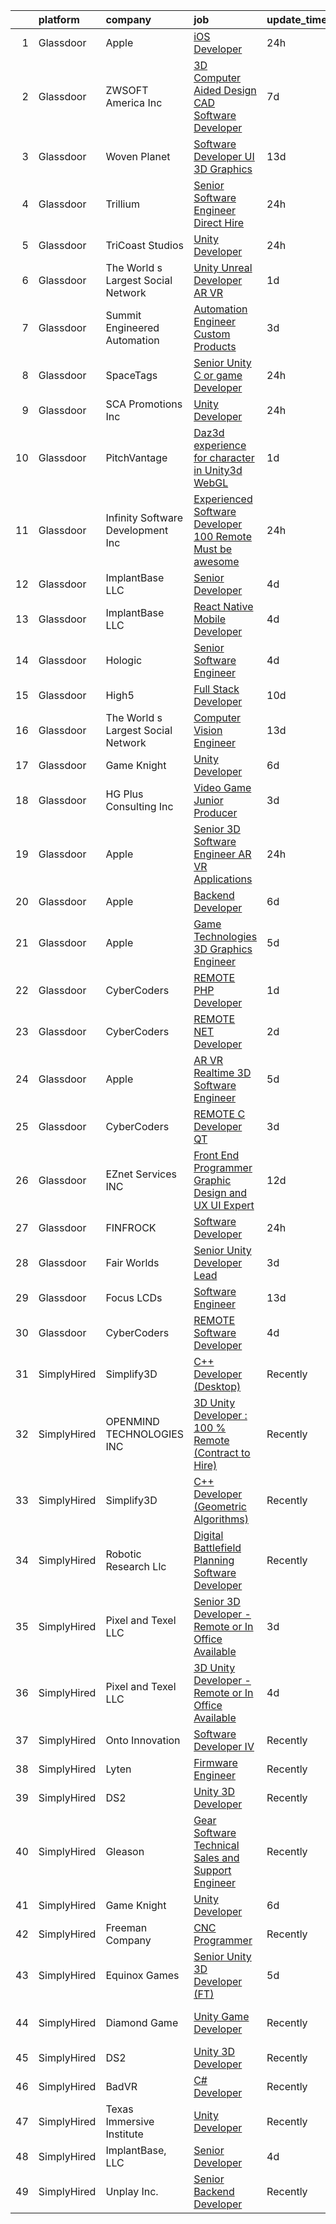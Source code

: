 

|    | platform    | company                            | job                                                                                                                                                                                                                                                                                                                                                                                                                                                                                                                                                                                                                                                                                                                                                                                                                                                                                                                                                                                                                                                                                                                                                                                                                                                                                                                                                                                  | update_time   | location              |
|---:|:------------|:-----------------------------------|:-------------------------------------------------------------------------------------------------------------------------------------------------------------------------------------------------------------------------------------------------------------------------------------------------------------------------------------------------------------------------------------------------------------------------------------------------------------------------------------------------------------------------------------------------------------------------------------------------------------------------------------------------------------------------------------------------------------------------------------------------------------------------------------------------------------------------------------------------------------------------------------------------------------------------------------------------------------------------------------------------------------------------------------------------------------------------------------------------------------------------------------------------------------------------------------------------------------------------------------------------------------------------------------------------------------------------------------------------------------------------------------|:--------------|:----------------------|
|  1 | Glassdoor   | Apple                              | [iOS Developer](https://www.glassdoor.com/partner/jobListing.htm?pos=119&ao=1110586&s=58&guid=000001825d57e79ab50396974308cf36&src=GD_JOB_AD&t=SR&vt=w&cs=1_74c0c33f&cb=1659423418636&jobListingId=1008046042856&cpc=C4A69CCDBB3B9599&jrtk=3-0-1g9elfpu5khp4801-1g9elfpuljii3800-d33c79cfc9d995e4--6NYlbfkN0BvKrLyj5gPmtZO9T8euul8TCxuuKNOtzRJOomxnwSEodTz2Bc-sPZl8WPllYOnI2hVUAYiq1WCypWTaYk8RR3efd04mnOk8VP9oR3NvX3GsBA3AyFYlkOAuffrlOzB40ae1GfKYiZnm70JNMGRN1OaV-3NA_HAFDtZC5xgB-LeZGwo2zOSq7Q8EAQiSjCYrJqujtsx9qRxWadwSG8qLtwVYrHQrJ8hF2JheTo0JBoe3sI2-1bNhUPZfnxBHHbWgyOyakZQUcoRzrFN116S3Z9PT_nE-dfYFikFaBwFswwUvIfqt8OYss3nW7WMslCIouxuaOKi2M-xW9Ahg3zLbt22ysz0U85Eccfka3ofPWEzmLxiVvAsAx_QVwHLHIVsKy1EKqliGs1Vb9dzYzw3up8-ShOD2VYXSJKcBP1sYR1v8m39V_e-lOPnATW4MO8DlIO8eN9W8F2fhDBnFRcGOmTn6UqocEJAVIX-bHNHpwddgS_eE7fE_ZjQOITpweCNHd9Wkn2a0QRZchiHA5pDQq50vhX8aPKzlIy5ZmxsJ7LsfGOrsbxoGoh44UTe6JxcvXfEWp4LogoaEhUvcRuEM-ul-TwJvFAJutaQD2XDYk7Sh20CZAMA_pAcGd1Z41x3NpRhGlOlpG_zZHmj-AaOHnlHaFFkdhu2zc3M7R-qXSRIPiAqcqaIuNrwGo9kIhmiubaTG5meLMMqw7uAAbYj6U3TB4Jfqc_nAjAEB3Z-GqrASkkoS59GfSMHBLnTtAZoiA4_AnTPx2vjr-QuZCuXR5rr8a7OKfIz6VVTwfTHNLivTNHcuV3-eERGh7L3VU026aeZbDMSabk4Z1Tq1pH5irnBdmClZJXkpC1E9FXXaPg7vqX0FZakRMQ8DBxTjk288biNhjxQVAq0d0l5cGNxt1Iq1NpbnnZW7Cilvi_CWuuhAr66-h2aZr1v)                                                                                  | 24h           | San Diego, CA         |
|  2 | Glassdoor   | ZWSOFT America Inc                 | [3D Computer Aided Design  CAD  Software Developer](https://www.glassdoor.com/partner/jobListing.htm?pos=101&ao=1110586&s=58&guid=000001825d57e79ab50396974308cf36&src=GD_JOB_AD&t=SR&vt=w&ea=1&cs=1_f398b73f&cb=1659423418633&jobListingId=1008028413603&cpc=A156626C531925F6&jrtk=3-0-1g9elfpu5khp4801-1g9elfpuljii3800-7cfc9b44e995e1c8--6NYlbfkN0Al--CnnRAAemIt_jfh57jxz0oZUFSmuvBQtr16jS88RRLe8Ac7oVcsiyg-vicHt85WlGgMjQ3jT_JXQEFEJM2J6WbHKirNqK3Z481xKc2l-WsEBEiFHTKZzwi3TM2D5oDtmy1YCJtTLM5VPw8FD8ycXz93Nw6WVEOhwseukaqVqFM4pURWTwlnC0FcXcD6Ew-nMipxTdZphIYmOK3d9yFtBfPpgQXKHBvn3tFvFJ_bgBSjPfskUjb4P3UTHHufGGXQPWiFszuHOS2Yi7N0du_AvX9-05tZQ6kpddcgKMd6PHv1twPRdAFAfVcOPkUuuGqarh8JOvkQKSEsCwaEP27hA1a5pQx4Z-TwYyjSO02tFhn2fIyikqeBTdyXvAzBASjdWpiGuikoM_G-0gk-LYCc-cEe085_yED_vD5LkB33zCFvzLUS8fYUuYH9kpD2DHaqnFAQyzeBCvx1NQGr_unboDGPlx_cxdd097qVG8TcOYmzN5YTHq-ZxsTja17NFBmKD8X-rVXVJx_6jmz2soVhqFrRrLtbjcM-nudO1hlPTA%3D%3D)                                                                                                                                                                                                                                                                                                                                                                                                                                             | 7d            | Melbourne, FL         |
|  3 | Glassdoor   | Woven Planet                       | [Software Developer  UI 3D Graphics ](https://www.glassdoor.com/partner/jobListing.htm?pos=121&ao=1110586&s=58&guid=000001825d57e79ab50396974308cf36&src=GD_JOB_AD&t=SR&vt=w&ea=1&cs=1_e2455093&cb=1659423418636&jobListingId=1008016092363&cpc=45DC3EB807283E85&jrtk=3-0-1g9elfpu5khp4801-1g9elfpuljii3800-590b8ed6b99a73cb--6NYlbfkN0DSgjPPcnEdvoK3uuxfISLALE6pB1FR7YSHOr_tSg5_QCn410VK5Ds4sai37YL-FnG7IdEQOLWlh0UoLcmzDYWmfRGSYYnl5uUpmRd__LORND_gC-BRchk-IUkY4R0iGDrfCmlmtu1dU22yGpoMq0MEa2tbIDq0Xana4QKE-3eruJ3ua_JrETdNLeHZrTSUESGWk8vBR5srtDwdE3jWvwHz4JLMZDXCpiduC1HbE369ulwCSYzWrziRs8SJc7y8GABQBW0ufqY1Rcrn-n5JGjnuNYaJUtjPG3DWTR-Uz9mj-59RxQscWgTzQCQ0GMZA8obsymVj1DuTDjs6GpIelX1GuXz55QkXn6gQxCH4HOX0DXngIfxdp9R-AguIL_ECXITBqMV0SUZFRk_1WkMyiP1Q6bzV-bqebfXD8WSQW0hpOPj7uoDB4zRNdwPGLM9NUm4WWLRZOCI0mABRVtGkH_VrsgoFkVfxy6ushao8Te0h3Tc9OcdJDbSCb_mijqNZ9W6Cgus6Ej5vGlXtar6Y1Oa_nRuo3RsUoxz_Q03rbxOJ9HNLCM6MmiQSxm_2ZGhZr6c%3D)                                                                                                                                                                                                                                                                                                                                                                                                                                         | 13d           | San Francisco, CA     |
|  4 | Glassdoor   | Trillium                           | [Senior Software Engineer   Direct Hire ](https://www.glassdoor.com/partner/jobListing.htm?pos=123&ao=1110586&s=58&guid=000001825d57e79ab50396974308cf36&src=GD_JOB_AD&t=SR&vt=w&ea=1&cs=1_caf9becd&cb=1659423418636&jobListingId=1008044496077&cpc=F793441F64F6F721&jrtk=3-0-1g9elfpu5khp4801-1g9elfpuljii3800-7f5c0759dda28e18--6NYlbfkN0BFZTBn8HwyUPs8e2u2osMVGsWqVjyo5iEHGvi4ofoXKZ2vTH61WUuf4LNZPswvlpBbmqsEo7qUvECGZ1_maX_UQXlz4akEeq4EyY6ZWMW36nSvEodQ8khdQI_tOiZwpyuQI9J-dhwJv6s3IRIylxpYGidpfuXKNuXVcR8JE856r-IaxPp_aa-V7md6_oLm6eGda8QYXVbJytvpe6gu-RshmrR4InV8pIaoeQk5xtwvs_ZCjppJ6OKvEKLhnnfA5ajBdmhsyI-lQ1lAgC_Tv1K9aY6dRVmr_rpoYPvM_uQvx2QFauH8xWEYDdbxkqJem_16NfU258xXAN-G93Ml2b2MKiZCF8_3i2rJa3AziyREGXNPHvSLIfHGcHQJtFQTes2FjGn9bpcIn4DZsQbXmH3L_UzFgBzqtJWsN9HnGFReMvCrOzRp_lPHF8fqixGQCIZfRX2CFIXA0a4oRsFyK8BrYDHzaVF-jTUzxd-hdHD8at5S1GLEYvB7gfs6x99XqmW3Rh4c_ngk4D-oGg05zbO0BCigLOjCBGg%3D)                                                                                                                                                                                                                                                                                                                                                                                                                                                                     | 24h           | Underwood, WA         |
|  5 | Glassdoor   | TriCoast Studios                   | [Unity Developer](https://www.glassdoor.com/partner/jobListing.htm?pos=111&ao=1110586&s=58&guid=000001825d57e79ab50396974308cf36&src=GD_JOB_AD&t=SR&vt=w&ea=1&cs=1_10228b81&cb=1659423418635&jobListingId=1008045377097&cpc=BBD63848FB84346C&jrtk=3-0-1g9elfpu5khp4801-1g9elfpuljii3800-d1f9ce74ba5d6ae6--6NYlbfkN0C-v_v8Df6QEx-0KfC6ubbCSEAcD-3k69Ud1N9sqWpk4oaUEBIQcnypH-ZQoYQAWSwtQzaQ4APFVx8IMv68zsYh-Vq9Bw8-WTCByPmkGg6-0kz9zmCF9WP0j7w_Bj6c1BwGhna_7aQ6xU5Oo2_kkoppP_lT4uVGQYv36qCKjzMSjXGVint0sGpbpNklweBsNYmxzAeW1LcZUHsF85l6jSJSWf6Sk2Z5rHtJvt9Bhmj7_w6RvWJVRv0hKD33JEuZT7M0oOnbHj175bb2HTldaJLxe7z05NLc6MqT-wH5GRz_czxa5nV_ERdrpX9PkEuTizJruOYPKjB0b-q7mP2gsyvW4QiuvW7IhR3hY41pA18GcCV-tjMyTg_icKt1iUBRjgJkGLQzuZaNRi7FTk9Lc0SrZVKEsEJJPlzajHaUoFYm5AZk1BkqsmBXH673TGf0_xZEsJtMbHGcwv3rQ6TkeJ2hgQtfmxPT8KPatzxkSl4KFEQ2HHcz8VbNT3VReP6ZG-M%3D)                                                                                                                                                                                                                                                                                                                                                                                                                                                                                                                             | 24h           | Westminster, CA       |
|  6 | Glassdoor   | The World s Largest Social Network | [Unity Unreal Developer  AR VR ](https://www.glassdoor.com/partner/jobListing.htm?pos=130&ao=1110586&s=58&guid=000001825d57e79ab50396974308cf36&src=GD_JOB_AD&t=SR&vt=w&ea=1&cs=1_6e79807a&cb=1659423418637&jobListingId=1008042375696&cpc=56C4EA4A1A191A49&jrtk=3-0-1g9elfpu5khp4801-1g9elfpuljii3800-f494ee243d38d501--6NYlbfkN0DSgjPPcnEdvoK3uuxfISLALE6pB1FR7YSHOr_tSg5_QGIhoz_2VqUepdcKLBLI_zRVnZbHpaOUUg4zxA3YNJqfgCq-9o0liKzrVYmTrr_XDVnqIg3IFXNOjuKyMfftGZmcup85RVP1_M3P6WAr9I7CFCQ97cF5i0P5r4PJSMbs2tcTlq4Tns38ZA0TMwT3SoGV7Ss1ar1JWVZka8Xe9fp5n2X8SlEy85t-sVsz52b49JXhdtvL-uaY5c86f8ijoWZrtWdYx4X-mgbgGtL_7otcMY7G6lLni2UEQNzVylLKPDkFx1ZPn2rG2m0TaauggYHQ4oUTpd4cmzCp1xoljz9h-HepweKhn1zD_ENXKljOUppwBPRSBDiG5dZwj1edpTZuukP8seiMVoVcTNEMHqQl0YF3EBsdMOZWa4pEBaJwWufmPfyJUK8TyGQ7sCOUQwJRBL9w24ktqWY8GqbfurlcBhHhU6oJO182SkRdy59VWVBbpScUfJraIW9mSOiMwxh-GEkiZFKGhO99G15kY1U0Lb_-bI0WL39iETiAR79Q4265MNc3YsVMuHyvamEuktdSgSRNVYDFK9QllD0Mim6V)                                                                                                                                                                                                                                                                                                                                                                                                                            | 1d            | Sausalito, CA         |
|  7 | Glassdoor   | Summit Engineered Automation       | [Automation Engineer   Custom Products](https://www.glassdoor.com/partner/jobListing.htm?pos=122&ao=1110586&s=58&guid=000001825d57e79ab50396974308cf36&src=GD_JOB_AD&t=SR&vt=w&ea=1&cs=1_f92a82a4&cb=1659423418636&jobListingId=1008038077470&cpc=292036AD7E8A5303&jrtk=3-0-1g9elfpu5khp4801-1g9elfpuljii3800-c99959b7e97ed52e--6NYlbfkN0ALQooFLu0YW_CCX72tyVkqo2fwV63BvtjT_Iy94v0t6EG3Y56TPJPCEQtKjTtuRzGqvB7Hxfo9EPWB9bP083ppnbsqGG5rLHzw1LoWSbJI2UR_G0vOAzq13EqTzyVMqcKWcyNF9NUR59qGs5TTEwYtPJ4MFkVwLXPOo4RMt-a-UqM0r2FctRBZMDACTMlb0wdJM8fMSlnkY_w1NxSg73N3zxbZ8qDPVxamTxMNMJZP8ZCDY2jhD3hwfcQNHIw6P2mqa5bz1OlxCBJJmEMMXk9Fo8XPgCbxNIjnWVKdKTYvtuT_4KyGbuAdaUjVmGSd4zzTR5LsbIN6M_xlSZqPF3CyZEyGZWs5EbIY5O44Jk8hHw5m55RjKL95Z5xNLSl6z8HYLV87sWr2VY3c7PT7YzcyDJKXhx9ISfYe4zg1B98QfRsQc8YW7mSK03AwGYvWy4XAF9SS9GudDz3CfwcjL8NTfsBGikYNCopDs7n6t4kd9AYZbhlmvmVjAF2OhHZ__VhKEn2-VxziyA%3D%3D)                                                                                                                                                                                                                                                                                                                                                                                                                                                                                         | 3d            | Shoreview, MN         |
|  8 | Glassdoor   | SpaceTags                          | [Senior Unity C  or game Developer](https://www.glassdoor.com/partner/jobListing.htm?pos=112&ao=1110586&s=58&guid=000001825d57e79ab50396974308cf36&src=GD_JOB_AD&t=SR&vt=w&ea=1&cs=1_e3ffa963&cb=1659423418635&jobListingId=1008044924626&cpc=9DC6E4D8324653EE&jrtk=3-0-1g9elfpu5khp4801-1g9elfpuljii3800-6cf5f399b28c6351--6NYlbfkN0BUVF9cqJXqdFDsrpxoGIhdnz07wL-gW_U5nrZAHPRhGVzrfnHyhdN1EPN8I7ZiQaxplMz9EJF9vxzvQnPArqQqftQpTXcRLSd7gVgkUliHbiHAwV18JGisEYi3xNpBGvahPVXwgZRUXCfYbekES6VlaAAY6iUiwa1D1RtpgKJR3J2o4_SXw4dJ6eqxn6pmlEI96r2o4E__urRZfu4yRvV-sJiAh_ryXBx0Nxfuj4AMf8yp2dMhY-xKAQ6VWDJgEKSAszZpP7Zt_11lz3Y0ZmDmvKrHgUT8LamHWngwzV7N9OYG6LXopMwfwXCjrahHZuzav4n0NEtYapRnPdFwlylVYkeMSRxgf33t3elxEGpwfQMw4E5eUn3jjjdn_GNCYkSh6l9Wi-h-DEfVXs2N6DPbCmW2uWn2xkB2PLERuuFPthHcx_TYFrTqF9e9aZmcN9LCdpc7jjkri1EpQKRp8_Cawzp9wnAyfxzuKAc96_EIAn1lWl5e1grug8fcsGSF3qE%3D)                                                                                                                                                                                                                                                                                                                                                                                                                                                                                                           | 24h           | Arizona               |
|  9 | Glassdoor   | SCA Promotions  Inc                | [Unity Developer](https://www.glassdoor.com/partner/jobListing.htm?pos=106&ao=1110586&s=58&guid=000001825d57e79ab50396974308cf36&src=GD_JOB_AD&t=SR&vt=w&ea=1&cs=1_45012401&cb=1659423418634&jobListingId=1008044540481&cpc=AB6E7ED505984E67&jrtk=3-0-1g9elfpu5khp4801-1g9elfpuljii3800-8d5fbf2228f1c08e--6NYlbfkN0CGk2nZkYo_9FB79XId18OpQDHY6g94ONhdUJpB4SBwer5q8kV_jzNpveeNS5OfFTS-zbA0Ccrb2PfPN4L4axPFku2_b8ZVmNT_fx9zWAQo0ML6qy8w53ry5sZ122YUK8nYYZNiHhQd8jJnxpNJPefAOCesyVSmE3lPK2FkETtpKEkqYNQKBEtkAcdsrC1d1r2TkkbdN3ih6YeScfHkoRj1jHxKX3IMi_9IjslBbsFAyESIpRfDpFClFCuMSadOu6qka5KPAJVOYk9U3K7dvLiOjeB52HKsJyoSbI-Htv5mReiOHudBeAfPexF8QlUrFhrx8eyAZ0XoMwliRofkR0gvz6GX06-Dm_g6wwAB14bwPLkPigEGtcJY9FO1juLv-GHXDiBuG4KEKfLU9u0O9HciiccPcK7XlLDcwJZXfkhFVZ4Oqt2lwduhNFjZ_X9NEJUIRmakog5kjKy-E79JpcqXOoKxI-SCv7JnLNinr2nRff0Czpj52mKcPbeiGwJigQsdqpvka8RBAg%3D%3D)                                                                                                                                                                                                                                                                                                                                                                                                                                                                                                               | 24h           | Dallas, TX            |
| 10 | Glassdoor   | PitchVantage                       | [Daz3d experience for character in Unity3d WebGL](https://www.glassdoor.com/partner/jobListing.htm?pos=113&ao=1110586&s=58&guid=000001825d57e79ab50396974308cf36&src=GD_JOB_AD&t=SR&vt=w&ea=1&cs=1_dd675ac9&cb=1659423418635&jobListingId=1008042183520&cpc=BAB9AA3F436D8911&jrtk=3-0-1g9elfpu5khp4801-1g9elfpuljii3800-2d925dfc83a4c43a--6NYlbfkN0CnvnrZV6i1JGX1yqycrBVKxG_QbmFGo1hJvaAPDrdCVZ8yoQV_d4S0xUhNM-dH_1A5pP-pXzd5Ltk35FeWGELA4tM9OpVNAaKCl4oDM2bslPC15-Xpj1OSVVxbNUHn23I4feMXQy0B9AWcC7dWCgnuF-Kj2f27SL6sXo8qXOa0Nz5dzMoFjHXTkt4cIvdUtldwi-uWRlu3dkhqzek50fUkGoRPlESL57y-1NN1N6QQQ0d3Hw1lLmRoaKAtUYm7hQ-HjnrveV6CNh-NwSEdoYivJiJ0poRI2IKWXU7MYd7IqRIg2CJALlkvvKpa0vI8oWHKZKqThQeNNb1APvzgtwaa2cATeWC7f6PZZNOsDAxwppNDAIBhGv0wHsJQXCPXY585S020QSREMfFRUbft07eNhvb4qVvUUFHkPnV6AP3iAooccZC4izZqV-U2J7Vj8PACHE3y6IjULdJWKzJvikC-YTV5XBrm1XMXQJc--Hb9k2np8NTFdpv26-SDjSP02oId0PuX_lc13Q%3D%3D)                                                                                                                                                                                                                                                                                                                                                                                                                                                                               | 1d            | Remote                |
| 11 | Glassdoor   | Infinity Software Development  Inc | [Experienced Software Developer 100  Remote Must be awesome ](https://www.glassdoor.com/partner/jobListing.htm?pos=103&ao=1110586&s=58&guid=000001825d57e79ab50396974308cf36&src=GD_JOB_AD&t=SR&vt=w&ea=1&cs=1_16c96f2c&cb=1659423418633&jobListingId=1008044579419&cpc=E5CA8B5EFD9AC7B2&jrtk=3-0-1g9elfpu5khp4801-1g9elfpuljii3800-824f9ef21f9fd40d--6NYlbfkN0DXKDYI_yepg0NlIxbNRNpLYk6-xAUlLi5O8UrMeMQShxyNklefT9Dg6Mxyf8ICyk8pasFAZMLzK9wmF44Z-YinhMO2XccTuNh-vGb879Ozbl5q1rJqqHfF3Ejr00FAQ7iIDimQAPWGRU5RhPQD24iVsHZh3H-iVOAqpQBcaYIssX7Vsa4F-PJ6DYiIgCmYIUDYJ9HiO8j9vp7UBOKAjwWZ2QrYfhD1-TQsLNbLizyGAEB5gEwGyQIqwmVJdM2w6Ju-FLo0ljPGO3lABWKLVGrsMqh45MDdrHtrnNlEDgigBTyV_wubelWCV0QYpslmep3rBNonCkwqulEycWyW7OnARf7VXRhUOq4C96eC3P-_OsMaLG-qsIkPl8etwFmc-0tjDMxxzlyJmCCHRBAXIJHIuZutYqozrfUnk-PWUNnSlxI4UuX2elHY9MGB22LIxouIuSWiEwIdz2O91sGg6aEkdc1cqS9mdsw9tmzCUdQoSaHjJYVkcxWoo8if7A5IlRjGUNk-OyaRZw%3D%3D)                                                                                                                                                                                                                                                                                                                                                                                                                                                                   | 24h           | Remote                |
| 12 | Glassdoor   | ImplantBase  LLC                   | [Senior Developer](https://www.glassdoor.com/partner/jobListing.htm?pos=109&ao=1110586&s=58&guid=000001825d57e79ab50396974308cf36&src=GD_JOB_AD&t=SR&vt=w&ea=1&cs=1_f912c84e&cb=1659423418635&jobListingId=1008035599348&cpc=87A0A889578C8297&jrtk=3-0-1g9elfpu5khp4801-1g9elfpuljii3800-35d53dda3d640397--6NYlbfkN0BHQbTvVCdnG9b5D_7dafPobYSDZepSIAvvxtVc087LjkZltrB4JWrFKerL3rKdYN_filAamPHN3d3x5rsHJH07weJvr4xTpexZOZR1HzFm8EgxL4ifiZUr7TumXpM8QPOZtR_bjYCD3s-D3Ib-_AsRjQkNG9BwZQjHm0t_ByZq_LOwpxYNmvslII0123R4-OhN4EJ-TLW9Kp0QoBTaR-w6bi2nrx6ohIpSFqwf6VbkPh9dzfzwWKPavMl9hGrHg8PFBmc2u3y-x6cQrOLJd3cn-Sd74B7QvephqmY-BDhSgL-wjHnx9m9KsASsRCmn1awvnD4Uw1ebb8N1YnC7ndcSBVrxbl3TfyiGO8yf1C3Erv9nhuUFWZPADMx9m2EK_YaqIlo0Xy4yzsUuFj5SZGgBTorNwncmwLJzYXh9mpkvFOQYhZ5WUa-06qjzEWVK3NfV6CfIJY-gneLPSLveG5Ae3caXOu7q5uIUqS7TTv-VFbTnhwnrd3Q2Id0LOYWECFk%3D)                                                                                                                                                                                                                                                                                                                                                                                                                                                                                                                            | 4d            | Remote                |
| 13 | Glassdoor   | ImplantBase  LLC                   | [React Native Mobile Developer](https://www.glassdoor.com/partner/jobListing.htm?pos=115&ao=1110586&s=58&guid=000001825d57e79ab50396974308cf36&src=GD_JOB_AD&t=SR&vt=w&ea=1&cs=1_f3dd4f00&cb=1659423418635&jobListingId=1008035600850&cpc=48B9F4758953335C&jrtk=3-0-1g9elfpu5khp4801-1g9elfpuljii3800-9ec0f0a75089e679--6NYlbfkN0BHQbTvVCdnG9b5D_7dafPobYSDZepSIAvvxtVc087LjkZltrB4JWrF9YwSpRDtqB9PMveNVlEp1vlq52nDCFAVVAyR6iw0NmtgqoY-LmqzCI8bM3WJ4TACEz7NViqKmQjpqUJAF9nvFimbQX0zisBE5phpuWG4WzHcV-JYqghV3PLQ6Y5dWXKGO2UKedvG_xrFISqc8t302mnmFP0GEa06nLUJ89js87PTJSGsbB7V8Ek-Oh1OSDoPr_00eoA9uLTJHBKBGNR9r9uMugUdGH2PTRtJIUVRJ8yuIGZr5Mm8OWLab4xF9JoX0DsS5N1PkSxSIRtX0_7DVbSXBvr7JVX5xiFk0xD-McmlS6QLSMIP6eLNNlL4LztGBFYhM25Z6v1Um8GhjLYx6oEvpR1uG9ZdERXAMb_H7h4XzuNLfjfmRGhKF3xCV24Se3Xi2IoeJeuJ8ZeXf74HVhzF8IeLl5UrdgTAn6LgANA1VGKQBUcOSYdw5saYq1aUh_GkGnFQUszjKKyFsXVPDA%3D%3D)                                                                                                                                                                                                                                                                                                                                                                                                                                                                                                 | 4d            | Remote                |
| 14 | Glassdoor   | Hologic                            | [Senior Software Engineer](https://www.glassdoor.com/partner/jobListing.htm?pos=114&ao=1110586&s=58&guid=000001825d57e79ab50396974308cf36&src=GD_JOB_AD&t=SR&vt=w&ea=1&cs=1_e240c28b&cb=1659423418635&jobListingId=1008035611557&cpc=B63DE67CBF13A213&jrtk=3-0-1g9elfpu5khp4801-1g9elfpuljii3800-1984b3ad3f389069--6NYlbfkN0BIt5KZHivwwo_wZxzoe3vEJRCbgkNffanBibTCE5BSr4e_0A8PefhxNz_DjFZmOJdrrq5yk4dyGTM-MWYZjIReMwI0wRAr_TLq_4fBaCaX7yBEftwejyvH-ozDuoo934eZhR-dDFKGl19UelQsLe1Jq08fIe9wm0ku-kWNeYalCRsI1hVkq8ystbhaQIwPUd0F4PPtmAeS3aXrxdB7lDLO3IgjwyKK1nUaSkITfSZEvE6I-An5Y9jI6SFwBTJItV_f1CE1qNQzLYtztyYTMwuZ1dbv707It06hcb1_3X0YC9SsMP_u1KNZTtjCMbNMLV7v0cYKLnihtrwqcl91ubgGd-zhEwxBP0_q0aKJ-uy4Bg0bGktXMpPbF7u3SrhnAJzHfuN1co3nM0WFKFFZFTae6BfaR1pjGd4RzeRYkfNjSqXRQkgsTLQu2UYwAWkp3a9i3-V6zwgKf5DisXnbvPTTaBTpBlyX9SQYhSnpBxAnc5vYe_r4S4xdqfUMXZ3I4OCaikRnUAjHow%3D%3D)                                                                                                                                                                                                                                                                                                                                                                                                                                                                                                      | 4d            | Newark, DE            |
| 15 | Glassdoor   | High5                              | [Full Stack Developer](https://www.glassdoor.com/partner/jobListing.htm?pos=128&ao=1110586&s=58&guid=000001825d57e79ab50396974308cf36&src=GD_JOB_AD&t=SR&vt=w&ea=1&cs=1_44939389&cb=1659423418637&jobListingId=1008023233258&cpc=56C4EA4A1A191A49&jrtk=3-0-1g9elfpu5khp4801-1g9elfpuljii3800-21824f9970bc9e7e--6NYlbfkN0AV8vU3o9nlw7wqa180ZkP3oAg17VLIhkP1SPyaIh_MQVSfWHQ_D-a5zztdBH5vi5xFZlaaUhEW8Rt5lg5Dme0Dn7jCoKImOGUg3tE_98MYIZ6Jn7R3mVOwlK0mabLRv55YwjzuAIzLOYbLrFupGV34zpZwg7UboVoGIorrqLEwGAigTGKkXy-Un1QKlbu9GuPQJNaJhvS-BLUPWeUysqe9AWrDvEHpfH3N2v0ygm2vKu9vr1s39zaUbOiIOb_V-M4Wj-YfeteVOtAz_pqVbBqLWg1zH3xq6u5mtpcKekjxiqtsiGkBUBN57xTpDIo6pWxSGBLKFIqf6mn2saA5Pu0lM4r05rdel__eeIccc-xK6FmRYadsjHzRhQfENrjqnGd1qulBCav1ExOVXYfYXTBAMGzGXDOLsEOPclj6URiUblhV2rrkpD7h3QB1HhCqchdkVE5cDKtrTvBpsf-WBo9DNr8YAgxScboMe6-f4FgTDt4gmHJ4sXqLRz5OE5n7Oww2NNyyZ3ctNQ%3D%3D)                                                                                                                                                                                                                                                                                                                                                                                                                                                                                                          | 10d           | Remote                |
| 16 | Glassdoor   | The World s Largest Social Network | [Computer Vision Engineer](https://www.glassdoor.com/partner/jobListing.htm?pos=127&ao=1110586&s=58&guid=000001825d57e79ab50396974308cf36&src=GD_JOB_AD&t=SR&vt=w&ea=1&cs=1_f7a4aff3&cb=1659423418637&jobListingId=1008016092350&cpc=723ADC3DFE402989&jrtk=3-0-1g9elfpu5khp4801-1g9elfpuljii3800-3d6004a19f2b5383--6NYlbfkN0DSgjPPcnEdvoK3uuxfISLALE6pB1FR7YSHOr_tSg5_QCn410VK5Ds4bQGcKtrI54_urjgcqwktlQZeIDvjbd7sMbA5gnhA_l4KE5fLH9VXOELgC33_D_fNtopS_25WJNRKlKtLnhICZr5wlKcy7_AqiPf7PGqIsyope6sbucOqxixnSXeQRaKdwUZKNqXuMM6kQEV5icpmwbLuLoQPqbD4wlDGhiCRWBGtw3fDzr82NsFUdu7WQ0fK9kowLvJysbAdKXG5kUPynWVthsAU8YmUDX0koc6TqBY70qpZ4kqdL5bQqSTXWIpO-JEEy6MYmNi8NbFLT0ywnbeAT2cvO_14kFFEdA5OnRK0wn_wJ8KY6qt7S81mbzLujsnOn9yZEklWxUFUaJNzHOSJFF6k6gDorW9iwv3JHdPq5lLuGNUZCwWzyK8oNn-nuXsOaBhS7ULyW6S4m4zyTdDuq55RzVV9XbNMH9JRcxmjNbhUo7HhP_b4vPIjAf9gv7gb2RlsYRgZKbEd-dDsmiA-uzDiXKNRIWZ57mNaBj3dO8BgeEzKrb9tY-F0GI0QqHcm97k3KngYzEQPan-ybNPyftHsk7vd)                                                                                                                                                                                                                                                                                                                                                                                                                                  | 13d           | Los Angeles, CA       |
| 17 | Glassdoor   | Game Knight                        | [Unity Developer](https://www.glassdoor.com/partner/jobListing.htm?pos=107&ao=1110586&s=58&guid=000001825d57e79ab50396974308cf36&src=GD_JOB_AD&t=SR&vt=w&ea=1&cs=1_0b1bbf33&cb=1659423418634&jobListingId=1008032055088&cpc=AECEB822CA110EBC&jrtk=3-0-1g9elfpu5khp4801-1g9elfpuljii3800-bac7e78836c4a3d6--6NYlbfkN0CN58sshrO6gM5m_xLiCzywlEx7J3Ic7XqhKZciExLCRDMpD9HyF5OmAOILyBi6JmHVFtJQCTSz-6IEuaCvoi26OWMqsKCJ9rNIuAa58Iwai8gKYaxcSqaAcKar_arilavrOjs4Fd2Gzz3AdxjQ4laPcz8WP9t3pMWyT0r1uuftEQoQylyf9_uTP0DIqboHrUUv55AiElqrNVC_ULqYczyH-KNvggzC6tkobKvTTrCriSPjJRikl1mveA1ZWXGUEHf7g78CnEB5szrjpSjm4Ie-h8yOLG2vOsQMaLKbSc6iMJYGrMIiBWWz__FghQO7w1Af99dYIZ1LaaeCh08sAySUFYWFRQzJNC-nb0l_wdiJ-30Ibeb4LSDHtqv0nOrYpQWtGaFvVdQN83MO0LGSnP2854AIRRMfKk_xLO5aYuyzmfgTeVPeOu2-xzBSc-5GcATvgsQ3KlwvRebExuxs7Nr6D97K6x6P_x1qMLBq0RU5j0S1nYuBRhwUIezT5ece228%3D)                                                                                                                                                                                                                                                                                                                                                                                                                                                                                                                             | 6d            | Remote                |
| 18 | Glassdoor   | HG Plus Consulting Inc             | [Video Game Junior Producer](https://www.glassdoor.com/partner/jobListing.htm?pos=105&ao=1110586&s=58&guid=000001825d57e79ab50396974308cf36&src=GD_JOB_AD&t=SR&vt=w&ea=1&cs=1_60041097&cb=1659423418634&jobListingId=1008038356331&cpc=618B7C2C2BCBC227&jrtk=3-0-1g9elfpu5khp4801-1g9elfpuljii3800-4bb494ac711178b0--6NYlbfkN0BHIfC1zsKGIu0R3teaIu8liT7fbRNLaQeDQfcPJweUK9FtGyWMTNeDEzbNNT2163zZELT0Z8Vo531KN2eBQ2PCh4S24GRZZRgOs4oioDvB62DkjmEu0iG0PXAtT-B2tpQQY9pMWSYPLQHpftw463XRI5tz8kp1KrNCmNjyvr1EX2IgYStNB96IB2lOJmwlzJr6qZDedUIl7dHql1RfEqueOOaHRdPyZEH2HCO_QR8eWAQTlJSUtGIOZNpK0Ck4x4tPNqbiWDZ2B5rzeycVn2YW4lLFIyhhytpoWrDHroEK-6I3_ae6jXVPrmqZQhR5NGvXxARZWDYajthgLZrwSxj4HvDEVfk_dNCkKK19ed_JsRs3zAUJLfnmcgQIXOPZgdGA8k551JmoN4hSj0jfKl69xHq10HDgsirRcG2bNSEw-QTrLZ_QCksNDmy8JJVUPrX2HrQ2vi4GpiZd7SiyxhwAmreQSCS1vbUbePw4mhN9Z_4_k-Ltia9I9MIcp591MGvDCNxpuO0htA%3D%3D)                                                                                                                                                                                                                                                                                                                                                                                                                                                                                                    | 3d            | Remote                |
| 19 | Glassdoor   | Apple                              | [Senior 3D Software Engineer  AR VR Applications ](https://www.glassdoor.com/partner/jobListing.htm?pos=118&ao=1110586&s=58&guid=000001825d57e79ab50396974308cf36&src=GD_JOB_AD&t=SR&vt=w&cs=1_96a37ea7&cb=1659423418636&jobListingId=1008046042796&cpc=8795CF9063CD573D&jrtk=3-0-1g9elfpu5khp4801-1g9elfpuljii3800-65b914b982bd1d91--6NYlbfkN0BvKrLyj5gPmtZO9T8euul8TCxuuKNOtzRJOomxnwSEodTz2Bc-sPZl1dBMH13w-jO3OB3WlyVfl0L2XfMfDLSFnDBhwmf55XEnaHIQsgZ0fwQN3VYyAoFxFU1ab-Aim27LZA4I2HEjTvruQF0yOUyarw-vMFGBjQj5jOhscsW_gIdPddRPYwhizfRTY5pMolYC3GjlN4UZjkzw8ZqPuHa285rj7sq2_GjNhpeMHYJgdIa0itOtnluyW8qwxss35sNmr_c7u8JIPjt2On7zVTWV10hzHem8_v5Za9b6q6ANFxoh36iYS-6fsar7JGjg7Clv78sdzYkivZAAzHusGC79ULrvv80bdIUOPddM6lpSqaBxGADXH0IOHCZMxddgM4_TPDygWS5c2CpsO5dhWkL2P7LwymbPFR3tkt09ezWfFLxSgtcC1t37yKRsoHr46N1UBwaOy0EeXhoCpuKXI_iRAIk1FdwwozwD8Eh5NOz-nNrwyj-8ffpEaqKgQtwfYdbEllvhdHKAejLoa8CMZHRS47-w9_5yzwkbMJmeGsD-R3CsyFfX5wfFlGncd3n_KflJXwePJzG4KU1xSuvdLJ4_wF_G9f2cqk5kBmPwiAGcycNEue2C7wO0f-JG0MM3dDJUWM7IFq4YTTPj96ptR7BGlAZ2NJcdgtaTd-bzx-dmtQaVS_WQMZEVykxaCJgAxJsP1UimNC7E1K-RXWTy0lCfX4vYRL_AngzmJ2yZOXijdxToUQcBdkUeYQFF9CFUtP_PKVaoc2JNHwPLml1Yd84a7vTpMFzJbk73PdS8dzHY3TERQnoBUQR55GJqmweX2Tjov_ANmrAGbH5FWtn9755WxCITQt74Ys7QvtmiaUyTdLOzdtL0YbP7556EZuXd-ebrc9WrLHAARcF4o11tBXuiJALQSDi3gJ8Kz664wXoUm3vSJAjGO6mOXwBLCYX_HKKXP7UspxO35yD2Aqm_zSqry6jDRcqqTro%3D) | 24h           | Seattle, WA           |
| 20 | Glassdoor   | Apple                              | [Backend Developer](https://www.glassdoor.com/partner/jobListing.htm?pos=116&ao=1110586&s=58&guid=000001825d57e79ab50396974308cf36&src=GD_JOB_AD&t=SR&vt=w&cs=1_f6d5e08d&cb=1659423418635&jobListingId=1008029697823&cpc=8795CF9063CD573D&jrtk=3-0-1g9elfpu5khp4801-1g9elfpuljii3800-7e1b81e503ec95a2--6NYlbfkN0BvKrLyj5gPmtZO9T8euul8TCxuuKNOtzRJOomxnwSEodTz2Bc-sPZlC5mDe-NOaJih9eeFpfxY6CEGtlVg4gnEOpoWWR7mDScFEnwBZZwG_UQQ4tyImkWZOA9XRLfTEGw5Rg9evZqJAWSHNo2C1ZOzdR0p3Y6ygFsTKi6kj-TzrvzL0PHin2Qj8TOlzJ_LIc5MRhv9bQA-O8GNk1alaxbWkGKNbHWSoJALiD2DoLm-3GMJ-9Fs6Irq8kIlmaqAj0mka0IdS-NkC_acQJGhTBxjbJM3vHEgIMuG1ia04Om6u_86UMHAIgRVPrnkfYLUwgN-r0UbmC6GJZ5DG4hLjGeYs0Fxy1HsqX9jD4jtqu16Ud2OrROGRGjKhLOMBtQXVB0UNax8ggxqkFUPcOzaDb_3cgB0m55E9JiuTIyU4hMtn4szQrm_d5LzyhMinC4XAmXaxSt2ZX_hJf_aUK9VYdyEe2o5ybaYHzE5pRUxEifr-hmFe0gZkOWRpllxhATmRIWdqZU2nvzzq5EZMPwUl4k0IyvrjSqwJ_lcklCLX2TjKTpS_vk4nrriyCu6wuCf8K686UCHIdjcHXb6Iquk0eq4s6aIItXgU4ckSOjdwOq4lX5GST2bhnNARBgwl3v7olSh52CARURwL1O3iy4F8ZCpiH6NVaEJtZHkxLXe9VPKPkcDsqByJmHbtSwDkKY-ceCmnDE8ENns0EiPFg9aDo03IGtisHkOiYZG6w8k697vQgopjszxpHES1jjT__eX9tFW58Hn40DtqEb8aQqo_b-5ATBFdjvnfulEUXpVXslhzCdzvdccaPu8WtdKEQYIOjE6pJpkIcjAdNi7UwjJ4mwUuOQ8ZgYi9YX6d4iOEmLEY_SB4J468lnCDMPdOaqVPNnmX8hvhxbhlNRn9MWihmNQFf8hzBneZ-q1pejehDCEVovLdScRZVCc)                                                                              | 6d            | San Diego, CA         |
| 21 | Glassdoor   | Apple                              | [Game Technologies 3D Graphics Engineer](https://www.glassdoor.com/partner/jobListing.htm?pos=120&ao=1110586&s=58&guid=000001825d57e79ab50396974308cf36&src=GD_JOB_AD&t=SR&vt=w&cs=1_2e09530c&cb=1659423418636&jobListingId=1008032497163&cpc=8795CF9063CD573D&jrtk=3-0-1g9elfpu5khp4801-1g9elfpuljii3800-ca672a3e76206ec1--6NYlbfkN0BvKrLyj5gPmtZO9T8euul8TCxuuKNOtzRJOomxnwSEodTz2Bc-sPZlADHp0xxmf8UDg7Wsy5zwi8lrHHY3EeYHKmdT3Vj6Ckdsl7kLbUeE0RCaUin7NICkxT5Jn5CFcSdKW6xZg3rnV7OSRdgaJQuoh9NlEwUIGtFK5Bwz_J8sGJTNSc4vlEZnIi_17wDtvbBTQDzu5ss-w420m8xD4GdKlj7W2z1ZfmwlS_O2-Y4ZOW0qxy5qdIWdGElkwy2WbgxDizE2lLNPYJkE_nvLMDfCPQ64veYjrIxLa3_-fw51kJE_VmquhGrmLZt5WtvdDzDhdbuFpSsVD5DRSVYpwm3UFEEp59tKiXOdAzH5CUlCold3Xumz4mI9loxGmAnRGljps8PclT7Ratqy6HusSLd4ACFIRKctCarHGn9iXs0OdfS5nBQfewGzrEmUXO86YKcTntFqHVJ93hvw7LF5R-bOVRcoxbFRmYSyw5VTKyDUySRrmntoZpIdhxEs4htXSLtQ2Kd5_88lSveGr3agHTOhu-Is6B8DBsKpG2yPnhrxgYULOveBVtOEfOuzr1UhVuInlM3mWI_5EcM-p7XpfE-YeMDVSPOsb2oYXXrvTwZZNjllI5sQlH6eaUhtxH4eNYi8GO6oO6B9NKOUbvV81KuACSCrGeARPmGgibVoRftfvvFjtyGBwX6EJwopzmEoZG3wnWepMQcCJ9I_STdBGsxi8YD_NIS5D1wyAszmgYeIa7plqOs79duTuIcmvkBDer4Y4JZoD7I0aAroYxmxVayJecrFHzGjQghJYX190kWQDhdVhG1c34MvzzuTUt9Id5LFiJB_kxd-NCxD2DG65xeOCwkTUGZM3RavWv3I3XXEg-m3ziTsrvjIcB_G2uSiTuPfvAqymJim_rk7gs0Kli_BspKHJWEkJWaYTnjDCNHb7vkjCsyOt883Mq_45Z6YMad_BoSfyRv2X_Ci2fZEfRRP)                         | 5d            | Austin, TX            |
| 22 | Glassdoor   | CyberCoders                        | [REMOTE PHP Developer](https://www.glassdoor.com/partner/jobListing.htm?pos=126&ao=1110586&s=58&guid=000001825d57e79ab50396974308cf36&src=GD_JOB_AD&t=SR&vt=w&ea=1&cs=1_4cd8d19f&cb=1659423418637&jobListingId=1008041386571&cpc=8795CF9063CD573D&jrtk=3-0-1g9elfpu5khp4801-1g9elfpuljii3800-b813ac98e7ee4ec9--6NYlbfkN0CpFJQzrgRR8WqXWK1qKKEqALWJw739KlKqr2H-MSI4eoBlI4EFrmor2FYZMP3muM3qdaGWoo3R4Vu4cTR1ijat6q3z3nI10dA2Pqi8KRqv9B361PiJZ1eBCE5dUCUJIiHTeGoQWhpbIIjrAINiax6SsmZRm_-DGriphWyyv3-0eh_h_bqT4lM364gXHuucq1PbxbxgcQiZEunq_PWOoGnxmgaZ8AO31056h8g0MqtVL2KelZKOkl6llBPMNSSg47_SKO3gL_UbGAyGQIzT5zIwfhk3RVrsfq2LyqNwZgFv2414e2UXWNBDOJcIn4j3dTUgGUP4-npYeOU3U3QiDASRmRpC6fcV3KOP-t4YD9bx5wxjaNjX_CBOoYarUxOEHPqXp_LwfVqIusLPYldoO1Ik2WHtSsZYfhYALg2A66y5jHe-NmvQOj_Z5qlfuHobqQN49te78Z-UAyVxByZAYNeVa0aatoghzN9wSmfz3mp682tXhYtQ_FCXUUfZf7JD91LgxnEsm_svZ-WcStMiDXdtZYFPiewgt0hzfiqanqb4m5BqX7rRSFg2CBg56lv1C-0AYqbqADuAb6ZrmECxUhilRr74ubTTwdCsaWMkR2Np7jq3V1FHpbh-LOiFjW4u26ejAJvwhypBF0jyam5ri89bbS1BzVXDCGI0YtJk62RFcIebf_OsxdH59TJVQ471oD00NkmvY7DrsLQ4AvgZ93PB2Xn7eF-yuZK6FvuLyAsY-ZwlGF0x6Cvqq4prWKELEAwd12wv_NiUB6Hbz5G4Bk9loYujdIc5ycUoUEBu3JWeAmapbzfNVFYt__gOfTev1wYCilfqZLvUcXUXJqvqbqpmOSn9nPhgZKjNyUcdr6XhSeIwHbbN94fMKr1hNm7Lo-vY7yhXgHkAxTsAm134Ge1gRJ-lQxN8UmZgiVcl0BMY4wHx_4EQtbTXD8TuC0KDkTkxfJtkT1BNz75gtkllIdJd)                                      | 1d            | Cincinnati, OH        |
| 23 | Glassdoor   | CyberCoders                        | [REMOTE    NET Developer](https://www.glassdoor.com/partner/jobListing.htm?pos=124&ao=1110586&s=58&guid=000001825d57e79ab50396974308cf36&src=GD_JOB_AD&t=SR&vt=w&ea=1&cs=1_02adea62&cb=1659423418636&jobListingId=1008039688299&cpc=8795CF9063CD573D&jrtk=3-0-1g9elfpu5khp4801-1g9elfpuljii3800-418506f612e08e13--6NYlbfkN0CpFJQzrgRR8WqXWK1qKKEqALWJw739KlKqr2H-MSI4eoBlI4EFrmor2FYZMP3muM0G7vWMpAQU7SmVDy3W1SvIiFIkrLi4ufTDohJcIBHsrvvAvKA3xTBihOiaQt57GVOvDGrGLFMjykjdkhOznvwvkayYZyiHG3OexJm80x-CEXVQEJxF1N9CY8u-BUrNwKElHsc4fRsT8vUXRPSy9A8TDffEy0TQ3afuXOieN66vIzia5G6rQlJeq7_VXesTaqrHUcjuf6L6Aea3zZqjXGP3s8161OzTfVdAigj_A1XKbYytwiLvywKTAc1z-wP6UiHB_VH_9hQ8GYyx_3o4hCmY5jgT0NpNqp-I_tti1VQoBd38Y2g871RxBNohNvDjxV2pBx9As7bcW7zKcHfLoH5yt5F2xxxgsXWtbojkddcVqBIYWtmcxmArunON8Y0KwBlP7vGaRNTiRrmkqAHUo1c5hHxuGOaD9UirXKtguKOPtdOILdylGdPBL07fFubuzTki5VqVxLCt5yetFaC9oE4arWmyt5YDjaa01ye5fkj_xBD8S_DdiL0_P3390YYx1qPva2L5Vz2tXb8EmM3ed3a5WDcXU4pp1Mn-47vfcgyqA0BvVAA-LOhvXQTht7z8UIBPkt4-opLparXuG3gTD4hW4zOSCZymEX53XLXxmTdRYtP6qxGtixyvtdnaerlE1IDjwT55SRoHlLYEN5cMKuSdSLE32fDhNDFLlN-Y7Xd-S1iUkHJQp4iVcXYFTNKpaSeH0bbxTigTJj7dwcNa6YfLM8Uy07BoPHXNGIj4If34XPw-z8JhLBZKGckD7Q5FLhVSBfb97HGaV_NLVOeJe1-AIBk-C0aSs4U_217kPC27D8XhSmWEAhb6kuroR-tOgZFFEf28aVntxBBf62pzfypJQHprGYKkNemRlrgkeZ8o3r9JEGbAQzBnRjIIImlLSRhDcooZpWUZnR13HFvsuAua)                                   | 2d            | Mountain View, CA     |
| 24 | Glassdoor   | Apple                              | [AR VR Realtime 3D Software Engineer](https://www.glassdoor.com/partner/jobListing.htm?pos=117&ao=1110586&s=58&guid=000001825d57e79ab50396974308cf36&src=GD_JOB_AD&t=SR&vt=w&cs=1_a5e214df&cb=1659423418635&jobListingId=1008034378580&cpc=FA84DF7EA1EC2398&jrtk=3-0-1g9elfpu5khp4801-1g9elfpuljii3800-644d8e4a09efbd51--6NYlbfkN0BvKrLyj5gPmtZO9T8euul8TCxuuKNOtzRJOomxnwSEodTz2Bc-sPZlPHrT5BCwu4Qz17g7sQfw8voyqSVMQGJXsFP7gUsMR9S7UUXoL3On4CK0GML46GfP0nbpoRmVWM-StjR3DI9iqk9PskZdukFY_WQTiS2_Xyne0C3_CyWufCe2bHCQxKOTfe7skDw_49eIYbbH2UbXzx1Fq-w4-HxJHsKZRjKsEOjb4c_2YXj12dk6H4-18G76FMvj0Sq7ERN5IkAUUlJZWXSSNWk2op12TN0FsdRd680IqsUQcfk8RZX0GqpMCh9hnu65sdjguthwVikq_nKC4qIESwJgXrcV-mMU6mb-go-xGEXff7ruuKiRfFYVKn6B5ol08U_5K9pqNvHCFfSXc8LQTjRK1kwyVwOJ6QELp6Av22GPq4HbInMhHyVf0xB_oAcurblVcWTQ3kLJ8YuPHqGWEhIICTh4ZgY2UG7LW4dbK8nqL53MIYC6vaRhHRc4TSEQYVvASg6SQZYJF5GEuXNaRDsFEt11DfXlQvGzEJAJt2Q77L1piQdbXnH5x6fa0LhMTICMedy18B-bDvT5KDGFKCBxTIpXbWH4SIJOArQG7siTXizpraKxY-5gBCnfS_p62xwbcWS8IrChbFNbvqlSNcw-W32Ta6cp3vTPlUHNUrsADuy7OMzaQI0ipD8BPlKm6oYMlCgrcC1uM5n2u8nyfK8uLFFtzfslyjsxb_U7HQJXzFSN-ao5vRn30kx-EDizdkkYtzjukcAj63mejVwTEZQj9TacLzvi9Z-_29zkAjaS9kEmnyrytedzDqvMMtVM7D4-GCxcQCjWZYgjUMvQni6xyp0DqPN6TbSZYf4dLuhpTAkDfljpHv_e2uSFfb09CWuPbR7xI_wbtuidV4iKfg60O_LvdQpej5-g1RblfCIavbq7wnWXzC0AOdP1G6EbA0_krWrAvtn3GLn2tO5Z35_fLc4t)                            | 5d            | Boulder, CO           |
| 25 | Glassdoor   | CyberCoders                        | [REMOTE C   Developer  QT ](https://www.glassdoor.com/partner/jobListing.htm?pos=125&ao=1110586&s=58&guid=000001825d57e79ab50396974308cf36&src=GD_JOB_AD&t=SR&vt=w&ea=1&cs=1_a0c68b32&cb=1659423418637&jobListingId=1008038418424&cpc=8795CF9063CD573D&jrtk=3-0-1g9elfpu5khp4801-1g9elfpuljii3800-c4a71c24b01022b9--6NYlbfkN0CpFJQzrgRR8WqXWK1qKKEqALWJw739KlKqr2H-MSI4eoBlI4EFrmor2FYZMP3muM3AyC5F4gtnZwuYAD6TUOpbc7fHdmiWMKsUSchmuxW80VNcREjq5OYOSNij4ARe3EKlQ7YwbFNsOYQs32GrWA5WdK8SfpL_5y0UoO0xqHfYVmnD99A26Ts1A88LyqG8X2XDmALoR_Pa3_2I1ANM6B0glGNiWXMyrx2b_sc5xVCA9HNV28kgVW_Kt952phm781c_lrIG8T7ze18iqiR8O3NecECw8oJd6D3UEJ3GsWcZTT2CUfBSAV8mAEcwwoZTg_9t8bLxSeZofAQFHn4d-rn0_kd1NfLHcdIG8BhH_JCltWGorlMxHDRfSfXgHef9J0Bw2ivHGq1a5rqYwydqVhL1MI6UsRQ3SEFnIej83RTEMaUhrFtsqcfGZY-H5StXBSUHXoc_qjOXDCfQ5PNdZOrGO20_2VjnApBE3VHzzzgtxYSM0DG23yUct4xDLwg41nmqIOioaeT_c9xj8qudSSkn6eHNJw67Gtdc2YDsHfzPPzj3LlCLnboqYvuPkqTUDQeXLVxglNh5PS4FtaGS6HREPnQvBGyhDTijPbmGjrabaoO8iyOys8tAjL8xRjcfoj1p42GZndT6JzwSq33aSE3XRmWBg6HGkd0YFVZVoQT3oiomaRe-a0KkI2Cfi-_Pt3J4xHr-E0gNFky5NS1he00uLLK05VJykalfURqp1n_6LKfby1mtR5zjlzcUK0orWx8j7S3vFUzAXTDXPjClXGkdkAwAxJXwWqj5GZOkiMQjhZCyBibmrytxr4VYLjbDoAzQ0n98EdF4RFMHZp8vBILWqJmesUI1sbZn4GQCRtEbAbVY_JBaAuxWKmIHvPBNpb9TSZtnkltVTrFO4BD3qxLZF1W_ulnMb6RgQ-iNtvtzGTcGx_a9HomnZ6Kz5fLVvG2Vn6kfounhC4jwn33GC-ZE)                                 | 3d            | Cincinnati, OH        |
| 26 | Glassdoor   | EZnet Services INC                 | [Front End Programmer Graphic Design and UX UI Expert](https://www.glassdoor.com/partner/jobListing.htm?pos=102&ao=1110586&s=58&guid=000001825d57e79ab50396974308cf36&src=GD_JOB_AD&t=SR&vt=w&ea=1&cs=1_464cce83&cb=1659423418633&jobListingId=1008017246265&cpc=2BDE7E11BD1C9BDE&jrtk=3-0-1g9elfpu5khp4801-1g9elfpuljii3800-0c534b98e299e7c0--6NYlbfkN0B2CPRQtEwtthFaSdUd0hKR56duWYTGRLhZdp-8kjgKbiFkngH2B3SEKydnVr_ifjti6E_Afih9slJal1exTb2HxLXzpvmJBJqpKTg6UDNFnUeP5Gx5ZAEGuivBng7SM466SUxIPGpP4LUcedjRWOB8pPa7DCyK6Rp_cd3Iof-F1nPwCGTPGCNosz3WjUhs0tvNxYBF0hamOPYRQT0AZbxzTOL10W2zfoeMcFOncBFtnwDJx7eBrx1SpAOD4QPwOUGUaYhTEKChaIBJvSIwqpAOpjz6TINJidvZW8k914wJELifN6Vqe7ijISxOgMQxGIWDKnDyoOeiTA4oDxBVzEColdIRsds296uVGB7yK5MOthR4R2mvNJDFgwt2IGrKPsqaoFsMJYzy1occPb5_AwcK1Vy3C454smsDL8Cam5Y6l51IkhejZCJ2ciRIDW9sqjs-SHUTyM7Iwfhg0TXomvBnk0XvlPJOW6_ht-8LRQZF85yBRi3CEiqG16-P_XSj-AEKCZPg2UqPK-qP_0XawmIIarXJIYIMG3O1J1vXU1GFSg%3D%3D)                                                                                                                                                                                                                                                                                                                                                                                                                                          | 12d           | West Palm Beach, FL   |
| 27 | Glassdoor   | FINFROCK                           | [Software Developer](https://www.glassdoor.com/partner/jobListing.htm?pos=104&ao=1110586&s=58&guid=000001825d57e79ab50396974308cf36&src=GD_JOB_AD&t=SR&vt=w&ea=1&cs=1_4d9047c9&cb=1659423418634&jobListingId=1008044791152&cpc=25F7D4ABB6558D0F&jrtk=3-0-1g9elfpu5khp4801-1g9elfpuljii3800-c937f3af8e32f05a--6NYlbfkN0C3s6SQssVyjM0TBjXC5cY90NsFTu6k7iXDnyh6Xjam_Ql48LVNep8gq_ukj6DHLvJThzj898JP32prCcUOkYg1RClsw1SK_ffn6NEkLSBLCw4OIMb8-JUVrYv5GtF6TXetsqsFlf3EIDPvI6uCQYqvsXBFxmx_sBKuIyOl_iT-efd_O2GjOYvm7-CE5n-Phantz-c2UgaBBe_6K2Rub3AEgKGXYcKONk5kYDxgtHsowtwnoc-2Ey4FEJQRXxYqExFSeodrCb-yWoCHBXIGTqYhb_9FNVNko65sK_F5r6tB-qY2XwTLlOw3bKH7ml3wgJo-dZG6mdv03WaFV0tYknobTRI8IQFgJdpsYj0ZvtIt5CBHg7FgzoQNstAp4zl7kHC-FcO-_Zdgf9iPbUbEelT1tflvZPuzVy7DA90Hx5kkDYO_PdL9z-x15JMAbPqd-d9LowlK36IvoQ9R3p-ShF49OaxWXyYBQChQamFY20ghXDo1Ti_y1EFUTbh46NCYebioTJ6fQJenjA%3D%3D)                                                                                                                                                                                                                                                                                                                                                                                                                                                                                                            | 24h           | Apopka, FL            |
| 28 | Glassdoor   | Fair Worlds                        | [Senior Unity Developer Lead](https://www.glassdoor.com/partner/jobListing.htm?pos=110&ao=1110586&s=58&guid=000001825d57e79ab50396974308cf36&src=GD_JOB_AD&t=SR&vt=w&ea=1&cs=1_145a5ff6&cb=1659423418635&jobListingId=1008037874300&cpc=4AF433014564FFC7&jrtk=3-0-1g9elfpu5khp4801-1g9elfpuljii3800-c78d7d2a785a71ae--6NYlbfkN0DzaDHVbxJ-LJZej0v9fk4K-FwNocoxjQ_zxp68kPBvcgR9UG8IK_m_jS8O_DsHf7y43bGga1woVUi54H3orL6RGiYoqX4CISomll9vw9uPyj20MT5F67GNkBHi24dU8bIZqg4LFNHxJXh61vL95VMYGa0jBfyFJbQMAzxORxp1Vjjt7taI6ZiyBGLH7qt4NqPikLUm0t2ddIHgeL0CiBKb8uGraMPCoPtPnLepnQg9qR9uD1bptdUbG7CqWpA1Wl5BSz7jaJw_ZjgCLUZrq1nNjjNi-6uZuRALltoVgmFuqbRgMXSb-TRN2tIoZicGP7if9FBt4zvhNdGH0FqqDYsn6P8QiGUFzA8Tm7sx3QNkmKn1C54hE0WJlZBJf1Zfm0FgruV1eFbl3aHfmrE4jrbgV_qSIoBzl4PGrzZS_s4JlbRx7IWkoi5yZdUnwZl36SDNIfwqJYb7kMUjBymaaLa5tLmnAmyObIQm1VSDXA5jveCm804M9TEeyL1owlvFg-Sy_vXNv3zLRA%3D%3D)                                                                                                                                                                                                                                                                                                                                                                                                                                                                                                   | 3d            | Austin, TX            |
| 29 | Glassdoor   | Focus LCDs                         | [Software Engineer](https://www.glassdoor.com/partner/jobListing.htm?pos=108&ao=1110586&s=58&guid=000001825d57e79ab50396974308cf36&src=GD_JOB_AD&t=SR&vt=w&ea=1&cs=1_f659bebe&cb=1659423418634&jobListingId=1008014364097&cpc=B2C3004C5D07113D&jrtk=3-0-1g9elfpu5khp4801-1g9elfpuljii3800-5e6932b2771aaef8--6NYlbfkN0CO3DEfAY9A68AIVwcxeRGvQUfeLcLgbZIyCfLEHxv2Sbs6hLhQot6-irvHQSksiHjI-QZ6mteRbkKuTX1gLKMQh7PNhTseFLGXyODU1h2we8ZlOhL67mrp4Tjw6LoL3njod2O4Ny04aGoI6VcVnxp48sU5cv8xpwXx6L665FZmGflJShYKuL6YKftnIoUJKJM3deMKlWhBn6d4BPYFXv5rVlz5Eax6Ejp7Ek-7G0jv_mQwXdoaVHheSq_kzdJFbBcj_LCTFp0nC0aeHMYRQCtrU7neScBVCUAjKQwWq1qIkAr5S1yfZF-V0b8WtP_ohwBV8KEjuoUNAyU_XnW1MjhYRhdBXiu2ZOMCLLu1y6_xVru2uQRNZgjW0O8KtBgvvqFC-_S56bt86_mx5s_l2JIWnpRV8eyg6FJVi6ux5d2b6qgaQD8rt7RbYIKHT5Ym0cM7uJLy7r9j1gDi9FVMekCdKZN32DSRxjKuVuF74OrWUplCQ8O8QlJDMaucpS9kkQk%3D)                                                                                                                                                                                                                                                                                                                                                                                                                                                                                                                           | 13d           | Chandler, AZ          |
| 30 | Glassdoor   | CyberCoders                        | [REMOTE Software Developer](https://www.glassdoor.com/partner/jobListing.htm?pos=129&ao=1110586&s=58&guid=000001825d57e79ab50396974308cf36&src=GD_JOB_AD&t=SR&vt=w&ea=1&cs=1_56c3023e&cb=1659423418637&jobListingId=1008035739319&cpc=8795CF9063CD573D&jrtk=3-0-1g9elfpu5khp4801-1g9elfpuljii3800-65ed6e793c116f83--6NYlbfkN0CpFJQzrgRR8WqXWK1qKKEqALWJw739KlKqr2H-MSI4eoBlI4EFrmor2FYZMP3muM1gAplSO3JlLAjWFOTsBG49ceiWGh87o1EntL5qcaWWa7ABj17G0YcaxjhY_I126BB5J5ESnuPcNHpIXIblp3M32-1swM2UL7Rcv80dgklgf9CWVgt8V18BR-_nVFYI3Lyi7S0fa7RgXOcgQh41ZhiSwj5FfhSoJI1KA96nz_HVpmF5TSLJKks7BDZlkqtKzSzSEfr21zNN8HDtygi4DqZ_BL_2-o22JbylA0NALaX4fE0Qq9w04q7CwnoJmdSoC7iq0-v6OM37jzqyKl8ACOL_nVswVH9vlZTT5Cc8ERXorrzs-4QxEqcZbfJYKP5BeKsYQ8h4OTscpTbCYbUHILivwwbD_-A3PF4LKAyLZceSS4U-TV3_BFfTUMEHjQBo6hxb_Lo_2u7HuY-Bl4YpWfQlp46HXx25mLbE0d9GHvkP7lp4EJs0m9OwsQLt8Lyxinr8Q2FdHNq28CCQoOhf3HZ2SRxI4k9299BzOMUgyp-2RMmrUX_OwC5gkV14b0IRmUSoJQFXOzWJi5phzHG1BaKYHmLT5T1RDYveK8YpHNGtAK4zdPqThgKLZaEdf_Bp7CFHnoEC0PhvaMSxqZqqftddb_mOX47Gh9wleRkZgslds4jc8xtArzbvG8oNlOyxOepRNO7QKgT7e20G4CI2XzGjKdCIBfQINKfxZocBl8qU1zHL083FbsPoLrzHDEKHb0oNVYu_Vrl8izH7iJLF3VKHn8PRQrtCHtt51tMj-Iqm4E-nk-MY0FrWOiX3RplizIrPvUX3S27K0QUUVsQ70GCAReQy6XogVAMNQqmXtkIlQgaSdFV8Fd8B4ft7pwBmCpRxzlK7WpnUZH8Ug9eqk74VPJzIHAuqY80uityHYTvMqClEa3_LyDo8qUIQ-3BAPybKmE3Gv8ttW9_SYuH3LQVO)                                 | 4d            | New York, NY          |
| 31 | SimplyHired | Simplify3D                         | [C++ Developer (Desktop)](https://www.simplyhired.com/job/Beb_zuLeXndUTEf47qH9z1yYmr89_BjXJNhOY28X8zJUKeWBCMAwaA?q=3d+developer)                                                                                                                                                                                                                                                                                                                                                                                                                                                                                                                                                                                                                                                                                                                                                                                                                                                                                                                                                                                                                                                                                                                                                                                                                                                     | Recently      | Cincinnati, OH        |
| 32 | SimplyHired | OPENMIND TECHNOLOGIES INC          | [3D Unity Developer : 100 % Remote (Contract to Hire)](https://www.simplyhired.com/job/-sJc73nSpFbM6A2wowlNG8GjwnLw1NjzCyzhFWU0laVbp9ll3zEIyQ?q=3d+developer)                                                                                                                                                                                                                                                                                                                                                                                                                                                                                                                                                                                                                                                                                                                                                                                                                                                                                                                                                                                                                                                                                                                                                                                                                        | Recently      | Remote                |
| 33 | SimplyHired | Simplify3D                         | [C++ Developer (Geometric Algorithms)](https://www.simplyhired.com/job/wOkovyVk25GGgOZYn4Lq2Cv9sss8VNkdE9-T7IuZWIypDzwEq5rQVg?q=3d+developer)                                                                                                                                                                                                                                                                                                                                                                                                                                                                                                                                                                                                                                                                                                                                                                                                                                                                                                                                                                                                                                                                                                                                                                                                                                        | Recently      | Cincinnati, OH        |
| 34 | SimplyHired | Robotic Research Llc               | [Digital Battlefield Planning Software Developer](https://www.simplyhired.com/job/uxo8U8O3SsQyk042tb3jw7PYybX9tQdrBCVCeY8QdugI2CsOsamUVg?q=3d+developer)                                                                                                                                                                                                                                                                                                                                                                                                                                                                                                                                                                                                                                                                                                                                                                                                                                                                                                                                                                                                                                                                                                                                                                                                                             | Recently      | Clarksburg, MD        |
| 35 | SimplyHired | Pixel and Texel LLC                | [Senior 3D Developer - Remote or In Office Available](https://www.simplyhired.com/job/2ySuog5XSPqAR7z8rBySLVDF0-vJvavo5OnsgDIPekn8Y_r1L2rybg?q=3d+developer)                                                                                                                                                                                                                                                                                                                                                                                                                                                                                                                                                                                                                                                                                                                                                                                                                                                                                                                                                                                                                                                                                                                                                                                                                         | 3d            | Remote                |
| 36 | SimplyHired | Pixel and Texel LLC                | [3D Unity Developer - Remote or In Office Available](https://www.simplyhired.com/job/ivlYfAH2SrBZEytAqOQ_YsxDKcUYJ0MlBDO63HorMxOmRqMqMcVbHg?q=3d+developer)                                                                                                                                                                                                                                                                                                                                                                                                                                                                                                                                                                                                                                                                                                                                                                                                                                                                                                                                                                                                                                                                                                                                                                                                                          | 4d            | Remote                |
| 37 | SimplyHired | Onto Innovation                    | [Software Developer IV](https://www.simplyhired.com/job/M-e16-k8GrkUxPq32qbGFG9f3X5gVxgqwLngFCvl3Fjupl0wYn1ayA?q=3d+developer)                                                                                                                                                                                                                                                                                                                                                                                                                                                                                                                                                                                                                                                                                                                                                                                                                                                                                                                                                                                                                                                                                                                                                                                                                                                       | Recently      | Richardson, TX        |
| 38 | SimplyHired | Lyten                              | [Firmware Engineer](https://www.simplyhired.com/job/lu76ZYFhzb7aQXTg5O8rrV-v1yOOtxNxRbt3TlAnaGV1YHoenvwzsg?q=3d+developer)                                                                                                                                                                                                                                                                                                                                                                                                                                                                                                                                                                                                                                                                                                                                                                                                                                                                                                                                                                                                                                                                                                                                                                                                                                                           | Recently      | San Jose, CA          |
| 39 | SimplyHired | DS2                                | [Unity 3D Developer](https://www.simplyhired.com/job/QVj4NaAH2_9VLXJZjzzM39MjxciNRM0v_5PjupAtiwPTt12OYU-vnQ?q=3d+developer)                                                                                                                                                                                                                                                                                                                                                                                                                                                                                                                                                                                                                                                                                                                                                                                                                                                                                                                                                                                                                                                                                                                                                                                                                                                          | Recently      | Niceville, FL         |
| 40 | SimplyHired | Gleason                            | [Gear Software Technical Sales and Support Engineer](https://www.simplyhired.com/job/92NL6SKS7QhnnLI6D5PJGJPIyhKakFssQfmHV5UKh7NM60kuBz4BKw?q=3d+developer)                                                                                                                                                                                                                                                                                                                                                                                                                                                                                                                                                                                                                                                                                                                                                                                                                                                                                                                                                                                                                                                                                                                                                                                                                          | Recently      | Rochester, NY         |
| 41 | SimplyHired | Game Knight                        | [Unity Developer](https://www.simplyhired.com/job/TPCXx7J4ThFMPYooV0uo104Ok8Dxfe42kioQh-km8u8BHfk4_xf0xQ?q=3d+developer)                                                                                                                                                                                                                                                                                                                                                                                                                                                                                                                                                                                                                                                                                                                                                                                                                                                                                                                                                                                                                                                                                                                                                                                                                                                             | 6d            | Remote                |
| 42 | SimplyHired | Freeman Company                    | [CNC Programmer](https://www.simplyhired.com/job/uIrxoga5vMTFYFeFrmf1hAr9_4aq4P2MCE5QW9wynW9wEhpY2J9Lkg?q=3d+developer)                                                                                                                                                                                                                                                                                                                                                                                                                                                                                                                                                                                                                                                                                                                                                                                                                                                                                                                                                                                                                                                                                                                                                                                                                                                              | Recently      | Fremont, OH           |
| 43 | SimplyHired | Equinox Games                      | [Senior Unity 3D Developer (FT)](https://www.simplyhired.com/job/patDDXeAPi75KXBiZzAbsRfOZ1CSaaWKFbIFlhM7Uy_cUouvsBPwVQ?q=3d+developer)                                                                                                                                                                                                                                                                                                                                                                                                                                                                                                                                                                                                                                                                                                                                                                                                                                                                                                                                                                                                                                                                                                                                                                                                                                              | 5d            | Remote                |
| 44 | SimplyHired | Diamond Game                       | [Unity Game Developer](https://www.simplyhired.com/job/1J5Noq7E6ca28HWD70c5K47sYPIldH-q7euCADeC2GfKSCr5WyF2AQ?q=3d+developer)                                                                                                                                                                                                                                                                                                                                                                                                                                                                                                                                                                                                                                                                                                                                                                                                                                                                                                                                                                                                                                                                                                                                                                                                                                                        | Recently      | Omaha, NE +1 location |
| 45 | SimplyHired | DS2                                | [Unity 3D Developer](https://www.simplyhired.com/job/QVj4NaAH2_9VLXJZjzzM39MjxciNRM0v_5PjupAtiwPTt12OYU-vnQ?q=3d+developer)                                                                                                                                                                                                                                                                                                                                                                                                                                                                                                                                                                                                                                                                                                                                                                                                                                                                                                                                                                                                                                                                                                                                                                                                                                                          | Recently      | Niceville, FL         |
| 46 | SimplyHired | BadVR                              | [C# Developer](https://www.simplyhired.com/job/yResg5fOOutELm6UG4GvySDaO4hTSDAaTl3h4ozsgOqhvGw6WTRn7g?q=3d+developer)                                                                                                                                                                                                                                                                                                                                                                                                                                                                                                                                                                                                                                                                                                                                                                                                                                                                                                                                                                                                                                                                                                                                                                                                                                                                | Recently      | Remote                |
| 47 | SimplyHired | Texas Immersive Institute          | [Unity Developer](https://www.simplyhired.com/job/xsx4ESwUMkdjW7C0uYGMcHDZ2mGpny2HahBniUJtGFO86Bd48YzTXA?q=3d+developer)                                                                                                                                                                                                                                                                                                                                                                                                                                                                                                                                                                                                                                                                                                                                                                                                                                                                                                                                                                                                                                                                                                                                                                                                                                                             | Recently      | Remote                |
| 48 | SimplyHired | ImplantBase, LLC                   | [Senior Developer](https://www.simplyhired.com/job/ua8oi7Wa8gvOmCelCYjoyU-cBYzLH-OUSUsNdHrBbohoNBBIxIfy-w?q=3d+developer)                                                                                                                                                                                                                                                                                                                                                                                                                                                                                                                                                                                                                                                                                                                                                                                                                                                                                                                                                                                                                                                                                                                                                                                                                                                            | 4d            | Remote                |
| 49 | SimplyHired | Unplay Inc.                        | [Senior Backend Developer](https://www.simplyhired.com/job/vR1YCpdtM-5C4TeKvrIzX3N_IuenXjFn0WQSHEVeML3FZoJQV2yLSg?q=3d+developer)                                                                                                                                                                                                                                                                                                                                                                                                                                                                                                                                                                                                                                                                                                                                                                                                                                                                                                                                                                                                                                                                                                                                                                                                                                                    | Recently      | Remote                |